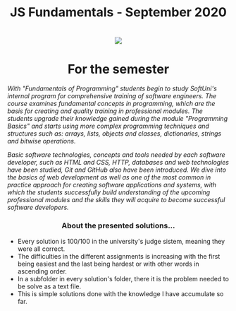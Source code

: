 <h1 align="center"> JS Fundamentals - September 2020 <h1>
<p align="center">
  <a href="https://softuni.bg/trainings/3133/js-fundamentals-september-2020">
    <img src="https://i.imgur.com/arAr8gZ.png" />
  </a>
<p>
  
<h1 align="center">For the semester</h1>


<p><i>With "Fundamentals of Programming" students begin to study SoftUni's internal program for comprehensive training of software engineers. The course examines fundamental concepts in programming, which are the basis for creating and quality training in professional modules. The students upgrade their knowledge gained during the module "Programming Basics" and starts using more complex programming techniques and structures such as: arrays, lists, objects and classes, dictionaries, strings and bitwise operations.
  

Basic software technologies, concepts and tools needed by each software developer, such as HTML and CSS, HTTP, databases and web technologies have been studied, Git and GitHub also have been introduced. We dive into the basics of web development as well as one of the most common in practice approach for creating software applications and systems, with which the students successfully build understanding of the upcoming professional modules and the skills they will acquire to become successful software developers.</i></p>

<h3 align="center">About the presented solutions...</h3>

- Every solution is 100/100 in the university's judge sistem, meaning they were all correct.
- The difficulties in the different assignments is increasing with the first being easiest and the last being hardest or with other words in ascending order.
- In a subfolder in every solution's folder, there it is the problem needed to be solve as a text file.
- This is simple solutions done with the knowledge I have accumulate so far. 
